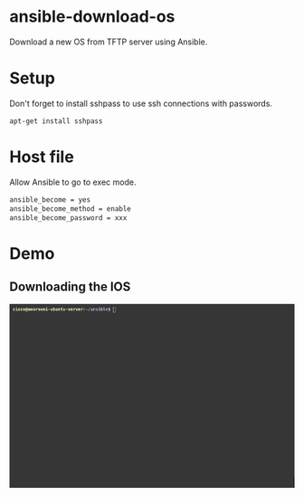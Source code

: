 # ansible-download-os
Download a new OS from TFTP server using Ansible.

# Setup
Don't forget to install sshpass to use ssh connections with passwords.

```
apt-get install sshpass
```

# Host file

Allow Ansible to go to exec mode.

```
ansible_become = yes
ansible_become_method = enable
ansible_become_password = xxx
```

# Demo
## Downloading the IOS
![Demo - IOS download](demo/gif_get_ios.gif)

